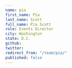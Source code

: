 ```yaml
---
name: pia
first_name: Pia
last_name: Scott
full_name: Pia Scott
role: Events Director
city: Washington
state: D.C.
github: 
twitter: 
redirect_from: "/team/pia/"
published: false
---
```


